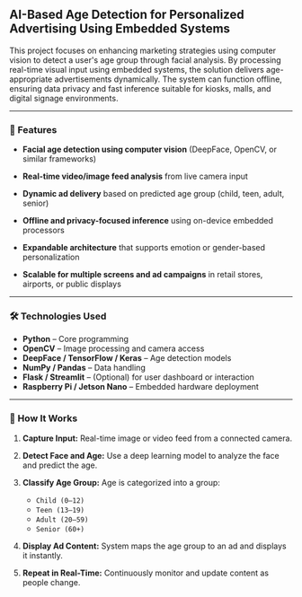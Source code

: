## **AI-Based Age Detection for Personalized Advertising Using Embedded Systems**

This project focuses on enhancing marketing strategies using computer vision to detect a user's age group through facial analysis. By processing real-time visual input using embedded systems, the solution delivers age-appropriate advertisements dynamically. The system can function offline, ensuring data privacy and fast inference suitable for kiosks, malls, and digital signage environments.

---

### **📌 Features**

* **Facial age detection using computer vision**
  (DeepFace, OpenCV, or similar frameworks)

* **Real-time video/image feed analysis**
  from live camera input

* **Dynamic ad delivery**
  based on predicted age group (child, teen, adult, senior)

* **Offline and privacy-focused inference**
  using on-device embedded processors

* **Expandable architecture**
  that supports emotion or gender-based personalization

* **Scalable for multiple screens and ad campaigns**
  in retail stores, airports, or public displays

---

### **🛠 Technologies Used**

* **Python** – Core programming
* **OpenCV** – Image processing and camera access
* **DeepFace / TensorFlow / Keras** – Age detection models
* **NumPy / Pandas** – Data handling
* **Flask / Streamlit** – (Optional) for user dashboard or interaction
* **Raspberry Pi / Jetson Nano** – Embedded hardware deployment

---

### **📸 How It Works**

1. **Capture Input:**
   Real-time image or video feed from a connected camera.

2. **Detect Face and Age:**
   Use a deep learning model to analyze the face and predict the age.

3. **Classify Age Group:**
   Age is categorized into a group:

   * `Child (0–12)`
   * `Teen (13–19)`
   * `Adult (20–59)`
   * `Senior (60+)`

4. **Display Ad Content:**
   System maps the age group to an ad and displays it instantly.

5. **Repeat in Real-Time:**
   Continuously monitor and update content as people change.
